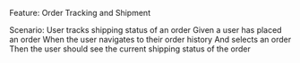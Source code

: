 Feature: Order Tracking and Shipment

  Scenario: User tracks shipping status of an order
    Given a user has placed an order
    When the user navigates to their order history
    And selects an order
    Then the user should see the current shipping status of the order
